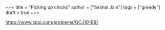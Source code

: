 +++
title = "Picking up chicks"
author = ["Seshal Jain"]
tags = ["greedy"]
draft = true
+++

<https://www.spoj.com/problems/GCJ101BB/>

